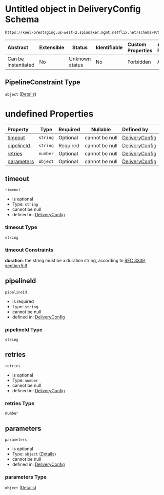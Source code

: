 # Untitled object in DeliveryConfig Schema

```txt
https://keel-prestaging.us-west-2.spinnaker.mgmt.netflix.net/schema/#/$defs/PipelineConstraint
```




| Abstract            | Extensible | Status         | Identifiable | Custom Properties | Additional Properties | Access Restrictions | Defined In                                                    |
| :------------------ | ---------- | -------------- | ------------ | :---------------- | --------------------- | ------------------- | ------------------------------------------------------------- |
| Can be instantiated | No         | Unknown status | No           | Forbidden         | Allowed               | none                | [keel.schema.json\*](keel.schema.json "open original schema") |

## PipelineConstraint Type

`object` ([Details](keel-defs-pipelineconstraint.md))

# undefined Properties

| Property                  | Type     | Required | Nullable       | Defined by                                                                                                                                                                                          |
| :------------------------ | -------- | -------- | -------------- | :-------------------------------------------------------------------------------------------------------------------------------------------------------------------------------------------------- |
| [timeout](#timeout)       | `string` | Optional | cannot be null | [DeliveryConfig](keel-defs-pipelineconstraint-properties-timeout.md "https&#x3A;//keel-prestaging.us-west-2.spinnaker.mgmt.netflix.net/schema/#/$defs/PipelineConstraint/properties/timeout")       |
| [pipelineId](#pipelineId) | `string` | Required | cannot be null | [DeliveryConfig](keel-defs-pipelineconstraint-properties-pipelineid.md "https&#x3A;//keel-prestaging.us-west-2.spinnaker.mgmt.netflix.net/schema/#/$defs/PipelineConstraint/properties/pipelineId") |
| [retries](#retries)       | `number` | Optional | cannot be null | [DeliveryConfig](keel-defs-pipelineconstraint-properties-retries.md "https&#x3A;//keel-prestaging.us-west-2.spinnaker.mgmt.netflix.net/schema/#/$defs/PipelineConstraint/properties/retries")       |
| [parameters](#parameters) | `object` | Optional | cannot be null | [DeliveryConfig](keel-defs-pipelineconstraint-properties-parameters.md "https&#x3A;//keel-prestaging.us-west-2.spinnaker.mgmt.netflix.net/schema/#/$defs/PipelineConstraint/properties/parameters") |

## timeout




`timeout`

-   is optional
-   Type: `string`
-   cannot be null
-   defined in: [DeliveryConfig](keel-defs-pipelineconstraint-properties-timeout.md "https&#x3A;//keel-prestaging.us-west-2.spinnaker.mgmt.netflix.net/schema/#/$defs/PipelineConstraint/properties/timeout")

### timeout Type

`string`

### timeout Constraints

**duration**: the string must be a duration string, according to [RFC 3339, section 5.6](https://tools.ietf.org/html/rfc3339 "check the specification")

## pipelineId




`pipelineId`

-   is required
-   Type: `string`
-   cannot be null
-   defined in: [DeliveryConfig](keel-defs-pipelineconstraint-properties-pipelineid.md "https&#x3A;//keel-prestaging.us-west-2.spinnaker.mgmt.netflix.net/schema/#/$defs/PipelineConstraint/properties/pipelineId")

### pipelineId Type

`string`

## retries




`retries`

-   is optional
-   Type: `number`
-   cannot be null
-   defined in: [DeliveryConfig](keel-defs-pipelineconstraint-properties-retries.md "https&#x3A;//keel-prestaging.us-west-2.spinnaker.mgmt.netflix.net/schema/#/$defs/PipelineConstraint/properties/retries")

### retries Type

`number`

## parameters




`parameters`

-   is optional
-   Type: `object` ([Details](keel-defs-pipelineconstraint-properties-parameters.md))
-   cannot be null
-   defined in: [DeliveryConfig](keel-defs-pipelineconstraint-properties-parameters.md "https&#x3A;//keel-prestaging.us-west-2.spinnaker.mgmt.netflix.net/schema/#/$defs/PipelineConstraint/properties/parameters")

### parameters Type

`object` ([Details](keel-defs-pipelineconstraint-properties-parameters.md))
